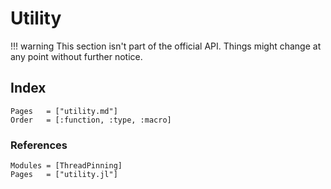 # Utility

!!! warning
    This section isn't part of the official API. Things might change at any point without further notice.

## Index

```@index
Pages   = ["utility.md"]
Order   = [:function, :type, :macro]
```

### References

```@autodocs
Modules = [ThreadPinning]
Pages   = ["utility.jl"]
```
